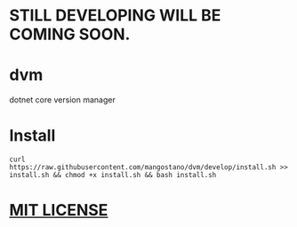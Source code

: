 # STILL DEVELOPING WILL BE COMING SOON.

# dvm
dotnet core version manager

# Install

`curl https://raw.githubusercontent.com/mangostano/dvm/develop/install.sh >> install.sh && chmod +x install.sh && bash install.sh`


# [MIT LICENSE](./LICENSE)
